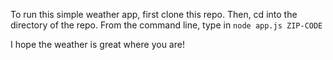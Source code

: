 To run this simple weather app, first clone this repo. Then, cd into the directory of the repo. From the command line, type in `node app.js ZIP-CODE`

I hope the weather is great where you are!

